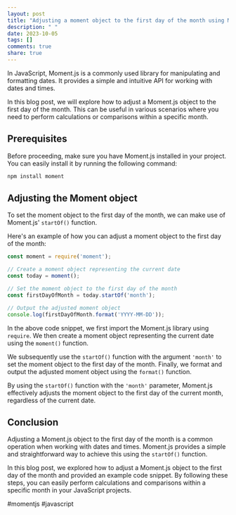 ```yaml
---
layout: post
title: "Adjusting a moment object to the first day of the month using Moment.js"
description: " "
date: 2023-10-05
tags: []
comments: true
share: true
---
```


In JavaScript, Moment.js is a commonly used library for manipulating and formatting dates. It provides a simple and intuitive API for working with dates and times.

In this blog post, we will explore how to adjust a Moment.js object to the first day of the month. This can be useful in various scenarios where you need to perform calculations or comparisons within a specific month.

## Prerequisites
Before proceeding, make sure you have Moment.js installed in your project. You can easily install it by running the following command:

```javascript
npm install moment
```

## Adjusting the Moment object
To set the moment object to the first day of the month, we can make use of Moment.js' `startOf()` function. 

Here's an example of how you can adjust a moment object to the first day of the month:

```javascript
const moment = require('moment');

// Create a moment object representing the current date
const today = moment();

// Set the moment object to the first day of the month
const firstDayOfMonth = today.startOf('month');

// Output the adjusted moment object
console.log(firstDayOfMonth.format('YYYY-MM-DD'));
```

In the above code snippet, we first import the Moment.js library using `require`. We then create a moment object representing the current date using the `moment()` function. 

We subsequently use the `startOf()` function with the argument `'month'` to set the moment object to the first day of the month. Finally, we format and output the adjusted moment object using the `format()` function.

By using the `startOf()` function with the `'month'` parameter, Moment.js effectively adjusts the moment object to the first day of the current month, regardless of the current date.

## Conclusion
Adjusting a Moment.js object to the first day of the month is a common operation when working with dates and times. Moment.js provides a simple and straightforward way to achieve this using the `startOf()` function.

In this blog post, we explored how to adjust a Moment.js object to the first day of the month and provided an example code snippet. By following these steps, you can easily perform calculations and comparisons within a specific month in your JavaScript projects.

#momentjs #javascript